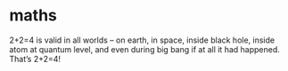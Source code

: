 # maths
2+2=4 is valid in all worlds – on earth, in space, inside black hole, inside atom at quantum level, and even during big bang if at all it had happened. That’s 2+2=4!
